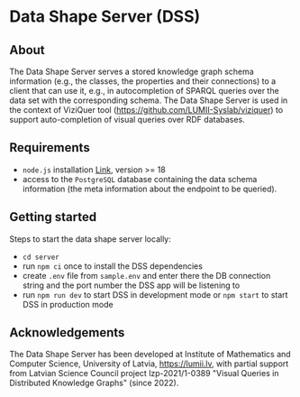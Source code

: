 # Data Shape Server (DSS)

## About

The Data Shape Server serves a stored knowledge graph schema information (e.g., the classes, the properties and their connections) to a client that can use it, e.g., in autocompletion of SPARQL queries over the data set with the corresponding schema.
The Data Shape Server is used in the context of ViziQuer tool (https://github.com/LUMII-Syslab/viziquer) to support auto-completion of visual queries over RDF databases.

## Requirements

- `node.js` installation [Link](https://nodejs.org/en/), version >= 18
- access to the `PostgreSQL` database containing the data schema information (the meta information about the endpoint to be queried).

## Getting started

Steps to start the data shape server locally:

- `cd server`
- run `npm ci` once to install the DSS dependencies
- create `.env` file from `sample.env` and enter there the DB connection string and the port number the DSS app will be listening to
- run `npm run dev` to start DSS in development mode or `npm start` to start DSS in production mode 

## Acknowledgements

The Data Shape Server has been developed at Institute of Mathematics and Computer Science, University of Latvia, https://lumii.lv, 
with partial support from Latvian Science Council project lzp-2021/1-0389 "Visual Queries in Distributed Knowledge Graphs" (since 2022).
